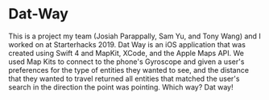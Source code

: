 # Dat-Way
This is a project my team (Josiah Parappally, Sam Yu, and Tony Wang) and I worked on at Starterhacks 2019. 
Dat Way is an iOS application that was created using Swift 4 and MapKit, XCode, and the Apple Maps API. 
We used Map Kits to connect to the phone's Gyroscope and given a user's preferences for the type of entities they wanted to see, and the distance that they wanted to travel returned all entities that matched the user's search in the direction the point was pointing. 
Which way? Dat way!
